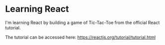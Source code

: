 # Learning React
I'm learning React by building a game of Tic-Tac-Toe from the official React tutorial.

The tutorial can be accessed here: https://reactjs.org/tutorial/tutorial.html